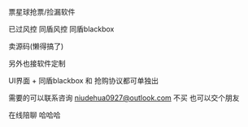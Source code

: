 票星球抢票/捡漏软件

已过风控
同盾风控  同盾blackbox

卖源码(懒得搞了)

另外也接软件定制

UI界面 + 同盾blackbox 和 抢购协议都可单独出


需要的可以联系咨询   niudehua0927@outlook.com 
不买 也可以交个朋友 

在线陪聊  哈哈哈